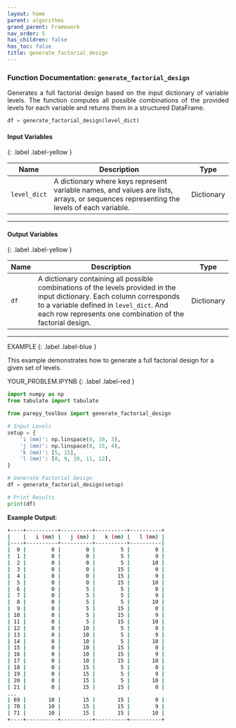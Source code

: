 ```yaml
---
layout: home
parent: algorithms
grand_parent: Framework
nav_order: 5
has_children: false
has_toc: false
title: generate_factorial_design
---
```


<!--Don't delete this script-->
<script src="https://polyfill.io/v3/polyfill.min.js?features=es6"></script>
<script id="MathJax-script" async src="https://cdn.jsdelivr.net/npm/mathjax@3/es5/tex-mml-chtml.js"></script>
<!--Don't delete this script-->

### Function Documentation: `generate_factorial_design`

<p align="justify">
    Generates a full factorial design based on the input dictionary of variable levels. The function computes all possible combinations of the provided levels for each variable and returns them in a structured DataFrame.
</p>

```python
df = generate_factorial_design(level_dict)
```

#### Input Variables
{: .label .label-yellow }

<table style="width:100%">
    <thead>
      <tr>
        <th>Name</th>
        <th>Description</th>
        <th>Type</th>
      </tr>
    </thead>
    <tr>
        <td><code>level_dict</code></td>
        <td>
            A dictionary where keys represent variable names, and values are lists, arrays, or sequences representing the levels of each variable.
        </td>
        <td>Dictionary</td>
    </tr>
</table>

---

#### Output Variables
{: .label .label-yellow }

<table style="width:100%">
   <thead>
     <tr>
       <th>Name</th>
       <th>Description</th>
       <th>Type</th>
     </tr>
   </thead>
   <tr>
       <td><code>df</code></td>
       <td>
           A dictionary containing all possible combinations of the levels provided in the input dictionary. Each column corresponds to a variable defined in <code>level_dict</code>. And each row represents one combination of the factorial design.
       </td>
       <td>Dictionary</td>
   </tr>
</table>

---

EXAMPLE
{: .label .label-blue }

This example demonstrates how to generate a full factorial design for a given set of levels.

YOUR_PROBLEM.IPYNB
{: .label .label-red }

```python
import numpy as np
from tabulate import tabulate

from parepy_toolbox import generate_factorial_design

# Input Levels
setup = {
    'i (mm)': np.linspace(0, 10, 3),
    'j (mm)': np.linspace(0, 15, 4),
    'k (mm)': [5, 15],               
    'l (mm)': [0, 9, 10, 11, 12],
}

# Generate Factorial Design
df = generate_factorial_design(setup)

# Print Results
print(df)
```

**Example Output**:

```bash
+----+----------+----------+----------+----------+
|    |   i (mm) |   j (mm) |   k (mm) |   l (mm) |
|----+----------+----------+----------+----------|
|  0 |        0 |        0 |        5 |        0 |
|  1 |        0 |        0 |        5 |        9 |
|  2 |        0 |        0 |        5 |       10 |
|  3 |        0 |        0 |       15 |        0 |
|  4 |        0 |        0 |       15 |        9 |
|  5 |        0 |        0 |       15 |       10 |
|  6 |        0 |        5 |        5 |        0 |
|  7 |        0 |        5 |        5 |        9 |
|  8 |        0 |        5 |        5 |       10 |
|  9 |        0 |        5 |       15 |        0 |
| 10 |        0 |        5 |       15 |        9 |
| 11 |        0 |        5 |       15 |       10 |
| 12 |        0 |       10 |        5 |        0 |
| 13 |        0 |       10 |        5 |        9 |
| 14 |        0 |       10 |        5 |       10 |
| 15 |        0 |       10 |       15 |        0 |
| 16 |        0 |       10 |       15 |        9 |
| 17 |        0 |       10 |       15 |       10 |
| 18 |        0 |       15 |        5 |        0 |
| 19 |        0 |       15 |        5 |        9 |
| 20 |        0 |       15 |        5 |       10 |
| 21 |        0 |       15 |       15 |        0 |
...
| 69 |       10 |       15 |       15 |        0 |
| 70 |       10 |       15 |       15 |        9 |
| 71 |       10 |       15 |       15 |       10 |
+----+----------+----------+----------+----------+
```
